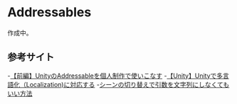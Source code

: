 # Addressables

作成中。

## 参考サイト

-[【前編】UnityのAddressableを個人制作で使いこなす](https://orotiyamatano.hatenablog.com/entry/Addressabes1)
-[【Unity】Unityで多言語化（Localization)に対応する](https://robotcoders.net/2022/03/unitylocalization)
-[シーンの切り替えで引数を文字列にしなくてもいい方法](https://soft-rime.com/post-5778/)
